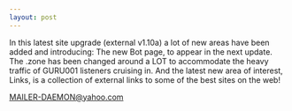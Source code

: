 ```yaml
---
layout: post
---
```


In this latest site upgrade (external v1.10a) a lot of new areas have been added and introducing: The new Bot page, to appear in the next update. The .zone has been changed around a LOT to accommodate the heavy traffic of GURU001 listeners cruising in. And the latest new area of interest, Links, is a collection of external links to some of the best sites on the web!

MAILER-DAEMON@yahoo.com

